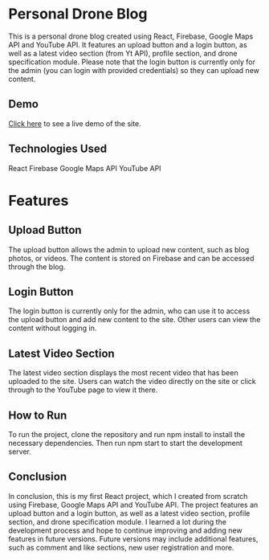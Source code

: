 # Personal Drone Blog
This is a personal drone blog created using React, Firebase, Google Maps API and YouTube API. It features an upload button and a login button, as well as a latest video section (from Yt API), profile section, and drone specification module. Please note that the login button is currently only for the admin (you can login with provided credentials) so they can upload new content.

## Demo
[Click here](personaldroneblog.netlify.app) to see a live demo of the site.

## Technologies Used
React
Firebase
Google Maps API
YouTube API

# Features

## Upload Button
The upload button allows the admin to upload new content, such as blog photos, or videos. The content is stored on Firebase and can be accessed through the blog.

## Login Button
The login button is currently only for the admin, who can use it to access the upload button and add new content to the site. Other users can view the content without logging in.

## Latest Video Section
The latest video section displays the most recent video that has been uploaded to the site. Users can watch the video directly on the site or click through to the YouTube page to view it there. 

## How to Run
To run the project, clone the repository and run npm install to install the necessary dependencies. Then run npm start to start the development server.

## Conclusion
In conclusion, this is my first React project, which I created from scratch using Firebase, Google Maps API and YouTube API. The project features an upload button and a login button, as well as a latest video section, profile section, and drone specification module. I learned a lot during the development process and hope to continue improving and adding new features in future versions. Future versions may include additional features, such as comment and like sections, new user registration and more.


